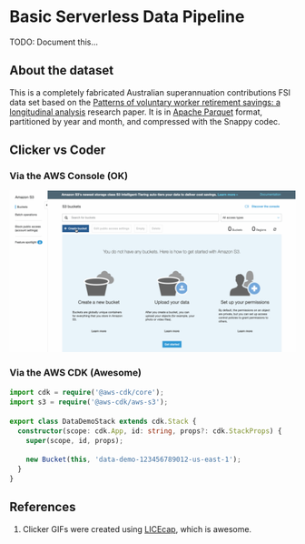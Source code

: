# Basic Serverless Data Pipeline
TODO: Document this...

## About the dataset
This is a completely fabricated Australian superannuation contributions FSI data set based on the [Patterns of voluntary worker retirement savings: a longitudinal analysis](https://www.google.com/url?sa=t&rct=j&q=&esrc=s&source=web&cd=4&ved=2ahUKEwiF0uPk6vzlAhVBfisKHWnnAeMQFjADegQIBBAC&url=https%3A%2F%2Fwww.aph.gov.au%2FDocumentStore.ashx%3Fid%3D563af7ab-5166-4894-aea8-385922d591dc%26subId%3D405213&usg=AOvVaw1h4zxR2g6tcAhOWaKi7a30) research paper. It is in [Apache Parquet](http://parquet.apache.org/) format, partitioned by year and month, and compressed with the Snappy codec.

## Clicker vs Coder
### Via the AWS Console (OK)
![Console Create S3 Bucket](console-create-s3-bucket.gif)
### Via the AWS CDK (Awesome)
```typescript
import cdk = require('@aws-cdk/core');
import s3 = require('@aws-cdk/aws-s3');

export class DataDemoStack extends cdk.Stack {
  constructor(scope: cdk.App, id: string, props?: cdk.StackProps) {
    super(scope, id, props);

    new Bucket(this, 'data-demo-123456789012-us-east-1');
  }
}
```

## References
1. Clicker GIFs were created using [LICEcap](https://www.cockos.com/licecap/), which is awesome.